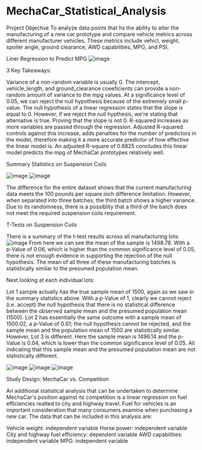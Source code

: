 # MechaCar_Statistical_Analysis

Project Objective
To analyze data points that hs the ability to alter the manufacturing of a new car prototype and compare vehicle metrics across different manufacturer vehicles. These metrics include vehicl, weight, spoiler angle, ground clearance, AWD capabilities, MPG, and PSI.

Liner Regression to Predict MPG
![image](https://user-images.githubusercontent.com/105396400/186569301-9a886f1f-b606-4caa-ba29-c9b7487b54f1.png)

3 Key Takeaways:

Variance of a non-random variable is usually 0. The intercept, vehicle_length, and ground_clearance coeeficients can provide a non-random amount of variance to the mpg values.
At a significance level of 0.05, we can reject the null hypothesis because of the extremely small p-value. The null hypothesis of a linear regression states that the slope is equal to 0. However, if we reject the null hypthesis, we're stating that alternative is true. Proving that the slope is not 0.
R-squared increases as more variables are passed through the regression. Adjusted R-squared controls against this increase, adds penalties for the number of predictors in the model, therefore making it a more accurate predictor of how effective the linear model is. An adjusted R-square of 0.6825 concludes this linear model predicts the mpg of MechaCar prototypes relatively well.

Summary Statistics on Suspension Coils

![image](https://user-images.githubusercontent.com/105396400/186569648-2c534863-19b7-4039-8807-922f3aa946d1.png)
![image](https://user-images.githubusercontent.com/105396400/186569691-d0987c8e-6f10-41dd-8398-ff2131d756ae.png)

The difference for the entire dataset shows that the current manufacturing data meets the 100 pounds per square inch difference limitation. However, when separated into three batches, the third batch shows a higher variance. Due to its randomness, there is a possiblity that a third of the batch does not meet the required suspension coils requirement.

T-Tests on Suspension Coils

There is a summary of the t-test results across all manufacturing lots:
![image](https://user-images.githubusercontent.com/105396400/186570062-492bf424-4f1d-4804-90c0-8900c2e5607c.png)
From here we can see the mean of the sample is 1498.78. With a p-Value of 0.06, which is higher than the common significance level of 0.05, there is not enough evidence in supporting the rejection of the null hypothesis. The mean of all three of these manufacturing batches is statistically similar to the presumed population mean.

Next looking at each individual lots:

Lot 1 sample actually has the true sample mean of 1500, again as we saw in the summary statistics above. With a p-Value of 1, clearly we cannot reject (i.e. accept) the null hypothesis that there is no statistical difference between the observed sample mean and the presumed population mean (1500).
Lot 2 has essentially the same outcome with a sample mean of 1500.02, a p-Value of 0.61; the null hypothesis cannot be rejected, and the sample mean and the population mean of 1500 are statistically similar.
However, Lot 3 is different. Here the sample mean is 1496.14 and the p-Value is 0.04, which is lower than the common significance level of 0.05. All indicating that this sample mean and the presumed population mean are not statistically different.

![image](https://user-images.githubusercontent.com/105396400/186570178-11cc663f-a670-4773-a028-bfbf9e75e108.png)
![image](https://user-images.githubusercontent.com/105396400/186570205-5a69e3a2-6fad-4b30-ba2b-241b51cef867.png)
![image](https://user-images.githubusercontent.com/105396400/186570238-2cb69e4a-dbd9-4bd0-a7d6-0f14925c9fa5.png)

Study Design: MechaCar vs. Competition

An additional statistical analysis that can be undertaken to determine MechaCar's position against its competition is a linear regression on fuel efficiencies realted to city and highway travel. Fuel for vehicles is an important consideration that many consumers examine when purchasing a new car. The data that can be included in this analysis are:

Vehicle weight: independent variable
Horse power: independent variable
City and highway fuel efficiency: dependent variable
AWD capabilities: independent variable
MPG: independent variable 
